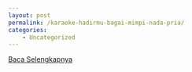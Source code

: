 ```yaml
---
layout: post
permalink: /karaoke-hadirmu-bagai-mimpi-nada-pria/
categories:
    - Uncategorized
---
```


[Baca Selengkapnya](/09)